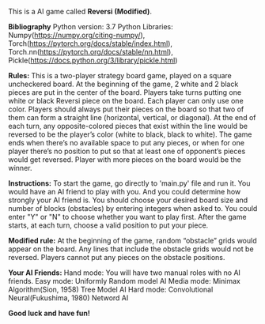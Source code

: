 ﻿This is a AI game called **Reversi (Modified)**.  

**Bibliography**
Python version: 3.7
Python Libraries:
	Numpy(https://numpy.org/citing-numpy/),
	Torch(https://pytorch.org/docs/stable/index.html),
	Torch.nn(https://pytorch.org/docs/stable/nn.html),
	Pickle(https://docs.python.org/3/library/pickle.html)

**Rules:** 
This is a two-player strategy board game, played on a square uncheckered board. 
At the beginning of the game, 2 white and 2 black pieces are put in the center of the board. 
Players take turns putting one white or black Reversi piece on the board. Each player can only use one color. 
Players should always put their pieces on the board so that two of them can form a straight line (horizontal, vertical, or diagonal). 
At the end of each turn, any opposite-colored pieces that exist within the line would be reversed to be the player’s color (white to black, black to white). 
The game ends when there’s no available space to put any pieces, or when for one player there’s no position to put so that at least one of opponent’s pieces would get reversed. 
Player with more pieces on the board would be the winner.

**Instructions:** 
To start the game, go directly to 'main.py' file and run it. 
You would have an AI friend to play with you.  And you could determine how strongly your AI friend is.
You should choose your desired board size and number of blocks (obstacles) by entering integers when asked to. 
You could  enter "Y" or "N" to choose whether you want to play first. 
After the game starts, at each turn, choose a valid position to put your piece.

**Modified rule:** 
At the beginning of the game, random “obstacle” grids would appear on the board. 
Any lines that include the obstacle grids would not be reversed. 
Players cannot put any pieces on the obstacle positions.

**Your AI Friends:**
Hand mode: You will have two manual roles with no AI friends.
Easy mode: Uniformly Random model AI
Media mode: Minimax Algorithm(Sion, 1958) Tree Model AI
Hard mode: Convolutional Neural(Fukushima, 1980) Netword AI


**Good luck and have fun\!** 

